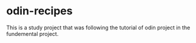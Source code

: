 # odin-recipes
This is a study project that was following the tutorial of odin project in the fundemental project.